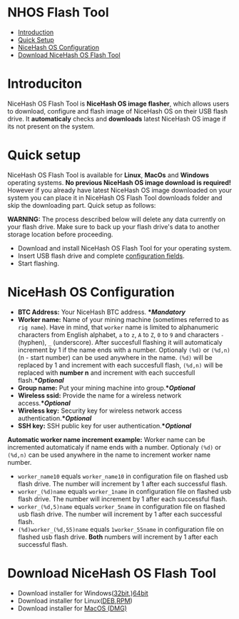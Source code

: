 # NHOS Flash Tool
- [Introduction](#introduction)
- [Quick Setup](#setup)
- [NiceHash OS Configuration](#config)
- [Download NiceHash OS Flash Tool](#downloads)

# <a name="introduction"></a> Introduciton
NiceHash OS Flash Tool is __NiceHash OS image flasher__, which allows users to download, configure and flash image of NiceHash OS on
 their USB flash drive. It __automaticaly__ checks and __downloads__ latest NiceHash OS image if its not present on the system.
 
 # <a name="setup"></a> Quick setup
 NiceHash OS Flash Tool is available for __Linux__, __MacOs__ and __Windows__ operating systems. __No previous NiceHash OS image download is required!__  However if you already have latest NiceHash OS image downloaded on your system you can place it in NiceHash OS Flash Tool downloads folder and skip the downloading part.
 Quick setup as follows: 
 
 __WARNING:__
The process described below will delete any data currently on your flash drive. Make sure to back up your flash drive's data to another storage location before proceeding.

- Download and install NiceHash OS Flash Tool for your operating system.
- Insert USB flash drive and complete [configuration fields](#config).
- Start flashing.

 # <a name="config"></a> NiceHash OS Configuration
- __BTC Address:__ Your NiceHash BTC address. __**Mandatory*__
- __Worker name:__ Name of your mining machine (sometimes referred to as `rig name`). Have in mind, that `worker` name is limited to alphanumeric characters from English alphabet, `a` to `z`, `A` to `Z`, `0` to `9` and characters `-` (hyphen), `_` (underscore). After succesfull flashing it will automaticaly increment by 1 if the name ends with a number.
Optionaly `(%d)` or `(%d,n)`(n - start number) can be used anywhere in the name. `(%d)` will be replaced by 1 and increment with each succesfull flash, `(%d,n)` will be replaced with __number n__ and increment with each succesfull flash.__**Optional*__
- __Group name:__ Put your mining machine into group.__**Optional*__
- __Wireless ssid:__ Provide the name for a wireless network access.__**Optional*__
- __Wireless key:__ Security key for wireless network access authentication.__**Optional*__
- __SSH key:__ SSH public key for user authentication.__**Optional*__

 __Automatic worker name increment example:__
 Worker name can be incremented automaticaly if name ends with a number. Optionaly `(%d)` or `(%d,n)` can be used anywhere in the name to increment worker name number.
 - `worker_name10` equals  `worker_name10` in configuration file on flashed usb flash drive. The number will increment by 1 after each successful flash.
 - `worker_(%d)name` equals `worker_1name` in configuration file on flashed usb flash drive. The number will increment by 1 after each successful flash.
 - `worker_(%d,5)name` equals `worker_5name` in configuration file on flashed usb flash drive. The number will increment by 1 after each successful flash.
 - `(%d)worker_(%d,55)name` equals `1worker_55name` in configuration file on flashed usb flash drive. __Both__ numbers will increment by 1 after each successful flash.
 
 # <a name="downloads"></a>Download NiceHash OS Flash Tool
 - Download installer for Windows([32bit](https://github.com/nicehash/NHOS-Flash-Tool/raw/master/NHOS-Flash-Tool-1.0.3-win32.exe),)[64bit](https://github.com/nicehash/NHOS-Flash-Tool/raw/master/NHOS-Flash-Tool-1.0.3-win64.exe)
 - Download installer for Linux([DEB](https://github.com/nicehash/NHOS-Flash-Tool/raw/master/NHOS-Flash-Tool-1.0.3.deb),[RPM](https://github.com/nicehash/NHOS-Flash-Tool/raw/master/NHOS-Flash-Tool-1.0.3.rpm))
 - Download installer for [MacOS (DMG)](https://github.com/nicehash/NHOS-Flash-Tool/raw/master/NHOS-Flash-Tool-1.0.3.dmg)
